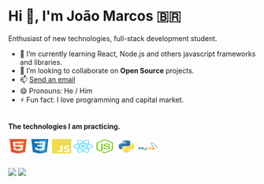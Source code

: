 # Hi 👋, **I'm João Marcos** 🇧🇷 

Enthusiast of new technologies, full-stack development student.

- 🌱 I’m currently learning React, Node.js and others javascript frameworks and libraries. 
- 👯 I’m looking to collaborate on **Open Source** projects. 
- 📫 <a href="mailto:jmarcosmmn@gmail.com">Send an email</a> 
- 😄 Pronouns: He / Him
- ⚡ Fun fact: I love programming and capital market.

<div style="display: inline_block"><br><b>The technologies I am practicing.</b></div>
<div style="display: inline_block"><br>
  <img align="center" alt="JM-HTML" height="30" width="40" src="https://raw.githubusercontent.com/devicons/devicon/master/icons/html5/html5-original.svg">
  <img align="center" alt="JM-CSS" height="30" width="40" src="https://raw.githubusercontent.com/devicons/devicon/master/icons/css3/css3-original.svg">
  <img align="center" alt="JM-Js" height="30" width="40" src="https://raw.githubusercontent.com/devicons/devicon/master/icons/javascript/javascript-plain.svg">
  <img align="center" alt="JM-React" height="30" width="40" src="https://raw.githubusercontent.com/devicons/devicon/master/icons/react/react-original.svg">
  <img align="center" alt="JM-NodeJs" height="30" width="40" src="https://raw.githubusercontent.com/devicons/devicon/master/icons/nodejs/nodejs-original.svg">
  <img align="center" alt="JM-Python" height="30" width="40" src="https://raw.githubusercontent.com/devicons/devicon/master/icons/python/python-original.svg">
  <img align="center" alt="JM-MySql" height="30" width="40" src="https://raw.githubusercontent.com/devicons/devicon/master/icons/mysql/mysql-original-wordmark.svg">
</div>
  
##
 
<div> 
  <a href = "mailto:jmarcosmmn@gmail.com"><img src="https://img.shields.io/badge/-Gmail-%23333?style=for-the-badge&logo=gmail&logoColor=white" target="_blank"></a>
  <a href="https://www.linkedin.com/in/joaomarcos-bs" target="_blank"><img src="https://img.shields.io/badge/-LinkedIn-%230077B5?style=for-the-badge&logo=linkedin&logoColor=white" target="_blank"></a> 
</div>
